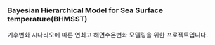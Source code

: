 ### Bayesian Hierarchical Model for Sea Surface temperature(BHMSST)

기후변화 시나리오에 따른 연최고 해면수온변화 모델링을 위한 프로젝트입니다. 
